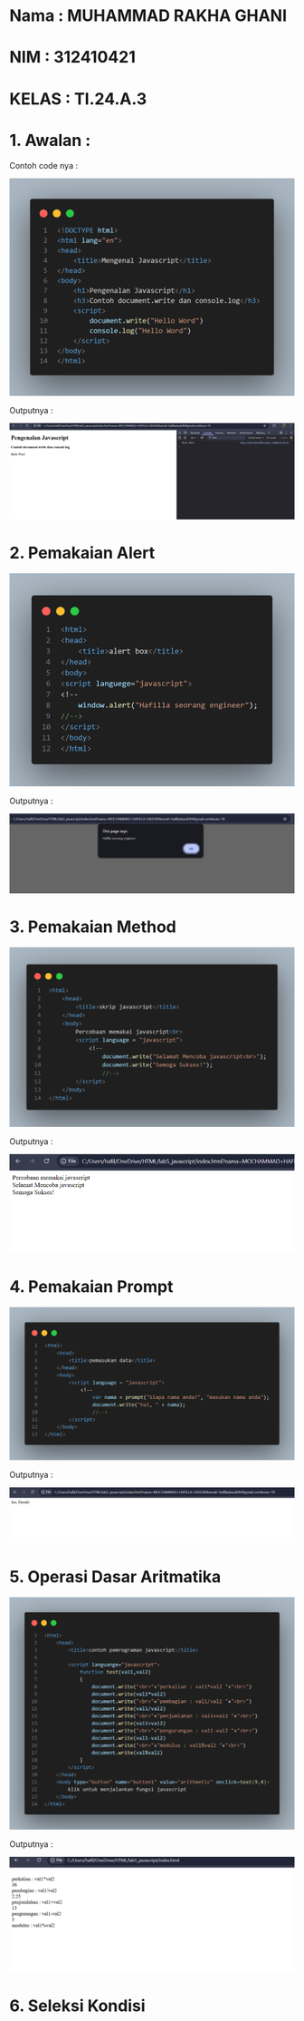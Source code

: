 # Nama : MUHAMMAD RAKHA GHANI 
# NIM : 312410421
# KELAS : TI.24.A.3

# 1. Awalan :
Contoh code nya :

![gambar](https://raw.githubusercontent.com/M-Rakha/Lab5Web/1c0f7562b6c2121c644103fb520315e652006d4c/code%201.png)

Outputnya :

![gambar](https://raw.githubusercontent.com/M-Rakha/Lab5Web/1c0f7562b6c2121c644103fb520315e652006d4c/code%201.2.png)

# 2. Pemakaian Alert

![gambar](https://github.com/M-Rakha/Lab5Web/blob/main/code%202.png?raw=true)

Outputnya :

![gambar](https://github.com/M-Rakha/Lab5Web/blob/main/code%202.2.png?raw=true)

# 3. Pemakaian Method

![gambar](https://github.com/M-Rakha/Lab5Web/blob/main/code%203.png?raw=true)

Outputnya :

![gambar](https://github.com/M-Rakha/Lab5Web/blob/main/code%203.2.png?raw=true)

# 4. Pemakaian Prompt

![gambar](https://raw.githubusercontent.com/M-Rakha/Lab5Web/e9504d76614239cdf5d2db7edc031ac3ba495409/code%204.png)

Outputnya :

![gambar](https://raw.githubusercontent.com/M-Rakha/Lab5Web/e9504d76614239cdf5d2db7edc031ac3ba495409/code%204.2.png)

# 5. Operasi Dasar Aritmatika

![gambbar](https://raw.githubusercontent.com/M-Rakha/Lab5Web/e9504d76614239cdf5d2db7edc031ac3ba495409/code%206.png)

Outputnya :

![gambar](https://raw.githubusercontent.com/M-Rakha/Lab5Web/e9504d76614239cdf5d2db7edc031ac3ba495409/code%206.2.png)

# 6. Seleksi Kondisi









